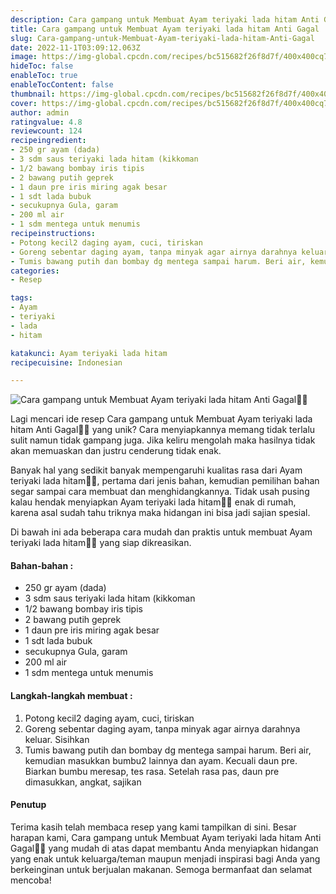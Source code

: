 ```yaml
---
description: Cara gampang untuk Membuat Ayam teriyaki lada hitam Anti Gagal"
title: Cara gampang untuk Membuat Ayam teriyaki lada hitam Anti Gagal
slug: Cara-gampang-untuk-Membuat-Ayam-teriyaki-lada-hitam-Anti-Gagal
date: 2022-11-1T03:09:12.063Z
image: https://img-global.cpcdn.com/recipes/bc515682f26f8d7f/400x400cq70/photo.jpg
hideToc: false
enableToc: true
enableTocContent: false
thumbnail: https://img-global.cpcdn.com/recipes/bc515682f26f8d7f/400x400cq70/photo.jpg
cover: https://img-global.cpcdn.com/recipes/bc515682f26f8d7f/400x400cq70/photo.jpg
author: admin
ratingvalue: 4.8
reviewcount: 124
recipeingredient:
- 250 gr ayam (dada)
- 3 sdm saus teriyaki lada hitam (kikkoman
- 1/2 bawang bombay iris tipis
- 2 bawang putih geprek
- 1 daun pre iris miring agak besar
- 1 sdt lada bubuk
- secukupnya Gula, garam
- 200 ml air
- 1 sdm mentega untuk menumis
recipeinstructions:
- Potong kecil2 daging ayam, cuci, tiriskan
- Goreng sebentar daging ayam, tanpa minyak agar airnya darahnya keluar. Sisihkan
- Tumis bawang putih dan bombay dg mentega sampai harum. Beri air, kemudian masukkan bumbu2 lainnya dan ayam. Kecuali daun pre. Biarkan bumbu meresap, tes rasa. Setelah rasa pas, daun pre dimasukkan, angkat, sajikan
categories:
- Resep

tags:
- Ayam
- teriyaki
- lada
- hitam

katakunci: Ayam teriyaki lada hitam
recipecuisine: Indonesian

---
```


![Cara gampang untuk Membuat Ayam teriyaki lada hitam Anti Gagal👩‍🍳](https://img-global.cpcdn.com/recipes/bc515682f26f8d7f/400x400cq70/photo.jpg)

Lagi mencari ide resep Cara gampang untuk Membuat Ayam teriyaki lada hitam Anti Gagal👩‍🍳 yang unik? Cara menyiapkannya memang tidak terlalu sulit namun tidak gampang juga. Jika keliru mengolah maka hasilnya tidak akan memuaskan dan justru cenderung tidak enak.

Banyak hal yang sedikit banyak mempengaruhi kualitas rasa dari Ayam teriyaki lada hitam👩‍🍳, pertama dari jenis bahan, kemudian pemilihan bahan segar sampai cara membuat dan menghidangkannya. Tidak usah pusing kalau hendak menyiapkan Ayam teriyaki lada hitam👩‍🍳 enak di rumah, karena asal sudah tahu triknya maka hidangan ini bisa jadi sajian spesial.

Di bawah ini ada beberapa cara mudah dan praktis untuk membuat Ayam teriyaki lada hitam👩‍🍳 yang siap dikreasikan.

<!--inarticleads1-->

#### Bahan-bahan :

- 250 gr ayam (dada)
- 3 sdm saus teriyaki lada hitam (kikkoman
- 1/2 bawang bombay iris tipis
- 2 bawang putih geprek
- 1 daun pre iris miring agak besar
- 1 sdt lada bubuk
- secukupnya Gula, garam
- 200 ml air
- 1 sdm mentega untuk menumis

<!--inarticleads2-->

#### Langkah-langkah membuat :

1. Potong kecil2 daging ayam, cuci, tiriskan
1. Goreng sebentar daging ayam, tanpa minyak agar airnya darahnya keluar. Sisihkan
1. Tumis bawang putih dan bombay dg mentega sampai harum. Beri air, kemudian masukkan bumbu2 lainnya dan ayam. Kecuali daun pre. Biarkan bumbu meresap, tes rasa. Setelah rasa pas, daun pre dimasukkan, angkat, sajikan

#### Penutup

Terima kasih telah membaca resep yang kami tampilkan di sini. Besar harapan kami, Cara gampang untuk Membuat Ayam teriyaki lada hitam Anti Gagal👩‍🍳 yang mudah di atas dapat membantu Anda menyiapkan hidangan yang enak untuk keluarga/teman maupun menjadi inspirasi bagi Anda yang berkeinginan untuk berjualan makanan. Semoga bermanfaat dan selamat mencoba!